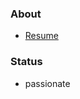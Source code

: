 <!--
**aijisjtu/aijisjtu** is a ✨ _special_ ✨ repository because its `README.md` (this file) appears on your GitHub profile.

-->
### About
* [Resume](https://aijisjtu.github.io/pdf/resume_aiji_CN_求职.pdf)
### Status
* passionate
